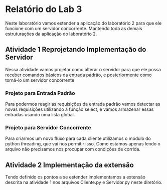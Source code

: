 # Relatório do Lab 3

Neste laboratório vamos estender a aplicação do laboratório 2 para que ele funcione com um servidor concorrente. Mantendo toda as demais estruturações da aplicação do laboratório 2. 

## Atividade 1 Reprojetando Implementação do Servidor

Nessa atividade vamos projetar como alterar o servidor para que ele possa receber comandos básicos da entrada padrão, e posteriormente como torná-lo um servidor concorrente

### Projeto para Entrada Padrão

Para podermos reagir as requisições da entrada padrão vamos detectar as novas requisições utilizando a função select, e vamos armazenar essas entradas usando uma lista global.

### Projeto para Servidor Concorrente

Para criarmos um novo fluxo para cada cliente utilizamos o módulo do python threading, que vai nos permitir isso. Como estamos apenas lendo o arquivo não precisamos nos procupar com condições de corrida.


## Atividade 2 Implementação da extensão

Tendo definido os pontos a se estender implementamos a extensão descrita na atividade 1 nos arquivos Cliente.py e Servidor.py neste diretório.  
